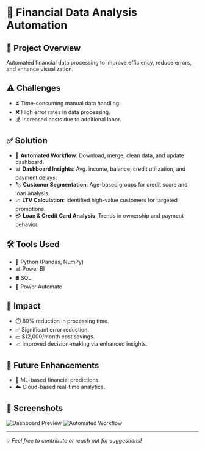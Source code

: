 # 🚀 Financial Data Analysis Automation

## 📌 Project Overview
Automated financial data processing to improve efficiency, reduce errors, and enhance visualization.

## ⚠️ Challenges
- ⏳ Time-consuming manual data handling.
- ❌ High error rates in data processing.
- 💰 Increased costs due to additional labor.

## ✅ Solution
- 🔄 **Automated Workflow**: Download, merge, clean data, and update dashboard.
- 📊 **Dashboard Insights**: Avg. income, balance, credit utilization, and payment delays.
- 🏷️ **Customer Segmentation**: Age-based groups for credit score and loan analysis.
- 📈 **LTV Calculation**: Identified high-value customers for targeted promotions.
- 💳 **Loan & Credit Card Analysis**: Trends in ownership and payment behavior.

## 🛠 Tools Used
- 🐍 Python (Pandas, NumPy)
- 📊 Power BI
- 🛢️ SQL
- 🔄 Power Automate

## 🎯 Impact
- ⏱️ 80% reduction in processing time.
- ✅ Significant error reduction.
- 💵 $12,000/month cost savings.
- 📈 Improved decision-making via enhanced insights.

## 🔮 Future Enhancements
- 🤖 ML-based financial predictions.
- ☁️ Cloud-based real-time analytics.

## 📸 Screenshots
![Dashboard Preview]()
![Automated Workflow](https://dummyimage.com/800x400/000/fff&text=Automated+Workflow)

---
💡 *Feel free to contribute or reach out for suggestions!*

